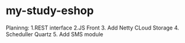 # my-study-eshop

Planinng:
1.REST interface
2.JS Front
3. Add Netty CLoud Storage
4. Scheduller Quartz
5. Add SMS module

